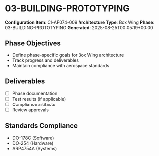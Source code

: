 # 03-BUILDING-PROTOTYPING

**Configuration Item**: CI-AF074-009
**Architecture Type**: Box Wing
**Phase**: 03-BUILDING-PROTOTYPING
**Generated**: 2025-08-25T00:05:19+00:00

## Phase Objectives
- Define phase-specific goals for Box Wing architecture
- Track progress and deliverables
- Maintain compliance with aerospace standards

## Deliverables
- [ ] Phase documentation
- [ ] Test results (if applicable)
- [ ] Compliance artifacts
- [ ] Review approvals

## Standards Compliance
- DO-178C (Software)
- DO-254 (Hardware)
- ARP4754A (Systems)
